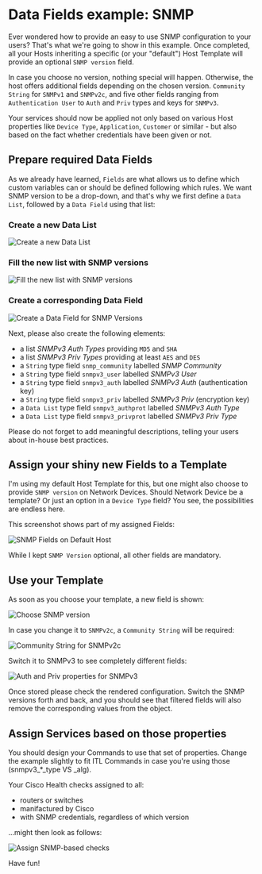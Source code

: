 <a id="Fields-example-SNMP"></a>Data Fields example: SNMP
=========================

Ever wondered how to provide an easy to use SNMP configuration to your users?
That's what we're going to show in this example. Once completed, all your Hosts
inheriting a specific (or your "default") Host Template will provide an optional
`SNMP version` field.

In case you choose no version, nothing special will happen. Otherwise, the host
offers additional fields depending on the chosen version. `Community String` for
`SNMPv1` and `SNMPv2c`, and five other fields ranging from `Authentication User`
to `Auth` and `Priv` types and keys for `SNMPv3`.

Your services should now be applied not only based on various Host properties
like `Device Type`, `Application`, `Customer` or similar - but also based on
the fact whether credentials have been given or not.


Prepare required Data Fields
----------------------------

As we already have learned, `Fields` are what allows us to define which custom
variables can or should be defined following which rules. We want SNMP version
to be a drop-down, and that's why we first define a `Data List`, followed by
a `Data Field` using that list:

### Create a new Data List

![Create a new Data List](screenshot/director/16_fields_snmp/161_snmp_versions_create_list.png)

### Fill the new list with SNMP versions

![Fill the new list with SNMP versions](screenshot/director/16_fields_snmp/162_snmp_versions_fill_list.png)

### Create a corresponding Data Field

![Create a Data Field for SNMP Versions](screenshot/director/16_fields_snmp/163_snmp_version_create_field.png)

Next, please also create the following elements:

* a list *SNMPv3 Auth Types* providing `MD5` and `SHA`
* a list *SNMPv3 Priv Types* providing at least `AES` and `DES`
* a `String` type field `snmp_community` labelled *SNMP Community*
* a `String` type field `snmpv3_user` labelled *SNMPv3 User*
* a `String` type field `snmpv3_auth` labelled *SNMPv3 Auth* (authentication key)
* a `String` type field `snmpv3_priv` labelled *SNMPv3 Priv* (encryption key)
* a `Data List` type field `snmpv3_authprot` labelled *SNMPv3 Auth Type*
* a `Data List` type field `snmpv3_privprot` labelled *SNMPv3 Priv Type*

Please do not forget to add meaningful descriptions, telling your users about
in-house best practices.


Assign your shiny new Fields to a Template
------------------------------------------

I'm using my default Host Template for this, but one might also choose to provide
`SNMP version` on Network Devices. Should Network Device be a template? Or just
an option in a `Device Type` field? You see, the possibilities are endless here.

This screenshot shows part of my assigned Fields:

![SNMP Fields on Default Host](screenshot/director/16_fields_snmp/164_snmp_fields_on_template.png)

While I kept `SNMP Version` optional, all other fields are mandatory.


Use your Template
-----------------

As soon as you choose your template, a new field is shown:

![Choose SNMP version](screenshot/director/16_fields_snmp/165_host_snmp_choose.png)

In case you change it to `SNMPv2c`, a `Community String` will be required:

![Community String for SNMPv2c](screenshot/director/16_fields_snmp/166_host_snmp_v2c.png)

Switch it to SNMPv3 to see completely different fields:

![Auth and Priv properties for SNMPv3](screenshot/director/16_fields_snmp/167_host_snmp_v3.png)

Once stored please check the rendered configuration. Switch the SNMP versions
forth and back, and you should see that filtered fields will also remove the
corresponding values from the object.


Assign Services based on those properties
-----------------------------------------

You should design your Commands to use that set of properties. Change the example
slightly to fit ITL Commands in case you're using those (snmpv3_*_type VS _alg).

Your Cisco Health checks assigned to all:

* routers or switches
* manifactured by Cisco
* with SNMP credentials, regardless of which version

...might then look as follows:

![Assign SNMP-based checks](screenshot/director/16_fields_snmp/168_assign_snmp_check.png)

Have fun!
